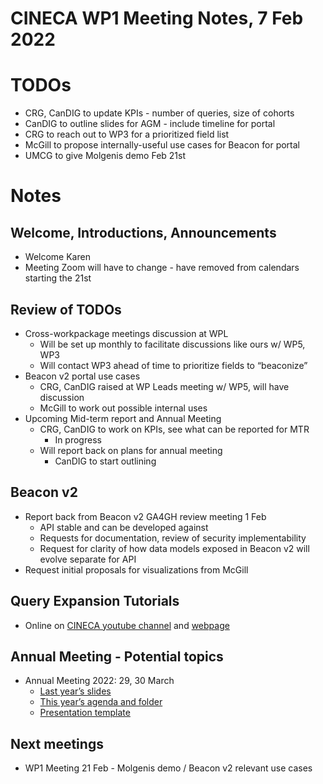 # CINECA WP1 Meeting Notes, 7 Feb 2022

# TODOs

- CRG, CanDIG to update KPIs - number of queries, size of cohorts
- CanDIG to outline slides for AGM - include timeline for portal
- CRG to reach out to WP3 for a prioritized field list
- McGill to propose internally-useful use cases for Beacon for portal
- UMCG to give Molgenis demo Feb 21st

# Notes

## Welcome, Introductions, Announcements

- Welcome Karen
- Meeting Zoom will have to change - have removed from calendars starting the 21st

## Review of TODOs

- Cross-workpackage meetings discussion at WPL
  - Will be set up monthly to facilitate discussions like ours w/ WP5, WP3
  - Will contact WP3 ahead of time to prioritize fields to “beaconize”
- Beacon v2 portal use cases
  - CRG, CanDIG raised at WP Leads meeting w/ WP5, will have discussion
  - McGill to work out possible internal uses
- Upcoming Mid-term report and Annual Meeting
  - CRG, CanDIG to work on KPIs, see what can be reported for MTR
    - In progress
  - Will report back on plans for annual meeting
    - CanDIG to start outlining

## Beacon v2

- Report back from Beacon v2 GA4GH review meeting 1 Feb
  - API stable and can be developed against
  - Requests for documentation, review of security implementability
  - Request for clarity of how data models exposed in Beacon v2 will evolve separate for API
- Request initial proposals for visualizations from McGill

## Query Expansion Tutorials

- Online on [CINECA youtube channel](https://www.youtube.com/channel/UCfEWFBY8z-TLJi1ije1oWug) and [webpage](https://www.cineca-project.eu/short-videos)

## Annual Meeting - Potential topics

- Annual Meeting 2022: 29, 30 March
  - [Last year’s slides](https://docs.google.com/presentation/d/1OzBKM6OUMA5pG6rMEBPQgMjSN4tCJg4URRJVgTu_3gw/edit#slide=id.g7e3efe29d1_1_59)
  - [This year’s agenda and folder](https://drive.google.com/drive/folders/11C9X_kqaSnZx-Z5ii5up-s3HTqtZFY3R)
  - [Presentation template](https://docs.google.com/presentation/d/1l3mkYslE41CIMmyJWGK7_YIATU4p4-88ef_fohBRqDo/edit#slide=id.p1)

## Next meetings

- WP1 Meeting 21 Feb - Molgenis demo / Beacon v2 relevant use cases